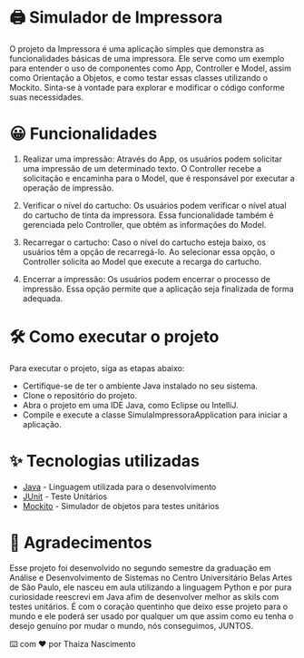# 🖨️ Simulador de Impressora
O projeto da Impressora é uma aplicação simples que demonstra as funcionalidades básicas de uma impressora. Ele serve como um exemplo para entender o uso de componentes como App, Controller e Model, assim como Orientação a Objetos, e como testar essas classes utilizando o Mockito. Sinta-se à vontade para explorar e modificar o código conforme suas necessidades.

# 😀 Funcionalidades
1. Realizar uma impressão: Através do App, os usuários podem solicitar uma impressão de um determinado texto. O Controller recebe a solicitação e encaminha para o Model, que é responsável por executar a operação de impressão.

2. Verificar o nível do cartucho: Os usuários podem verificar o nível atual do cartucho de tinta da impressora. Essa funcionalidade também é gerenciada pelo Controller, que obtém as informações do Model.

3. Recarregar o cartucho: Caso o nível do cartucho esteja baixo, os usuários têm a opção de recarregá-lo. Ao selecionar essa opção, o Controller solicita ao Model que execute a recarga do cartucho.

4. Encerrar a impressão: Os usuários podem encerrar o processo de impressão. Essa opção permite que a aplicação seja finalizada de forma adequada.

# 🛠️ Como executar o projeto
Para executar o projeto, siga as etapas abaixo:
- Certifique-se de ter o ambiente Java instalado no seu sistema.
- Clone o repositório do projeto.
- Abra o projeto em uma IDE Java, como Eclipse ou IntelliJ.
- Compile e execute a classe SimulaImpressoraApplication para iniciar a aplicação.

# ✨ Tecnologias utilizadas
* [Java]([https://pt-br.reactjs.org/](https://www.java.com/pt-BR/)) - Linguagem utilizada para o desenvolvimento
* [JUnit]([https://devdocs.io/css/](https://junit.org/junit5/)) - Teste Unitários
* [Mockito](https://site.mockito.org/) - Simulador de objetos para testes unitários

# 🎁 Agradecimentos
Esse projeto foi desenvolvido no segundo semestre da graduação em Análise e Desenvolvimento de Sistemas no Centro Universitário Belas Artes de São Paulo, ele nasceu em aula utilizando a linguagem Python e por pura curiosidade reescrevi em Java afim de desenvolver melhor as skils com testes unitários.
É com o coração quentinho que deixo esse projeto para o mundo e ele poderá ser usado por qualquer um que assim como eu tenha o desejo genuíno por mudar o mundo, nós conseguimos, JUNTOS.

⌨️ com ❤️ por Thaiza Nascimento

